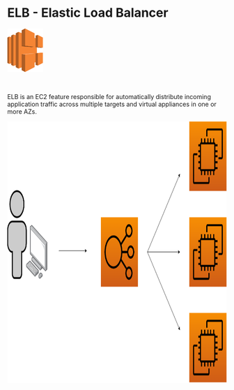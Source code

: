 # ELB - Elastic Load Balancer

<img height=100px; alt="iam_logo" src="../../../../images/elb.svg" />

<p>&nbsp;</p>

ELB is an EC2 feature responsible for automatically distribute incoming application traffic across multiple targets and virtual appliances in one or more AZs.

<img height=600px; alt="iam_logo" src="../../../../images/elb.drawio.png" />